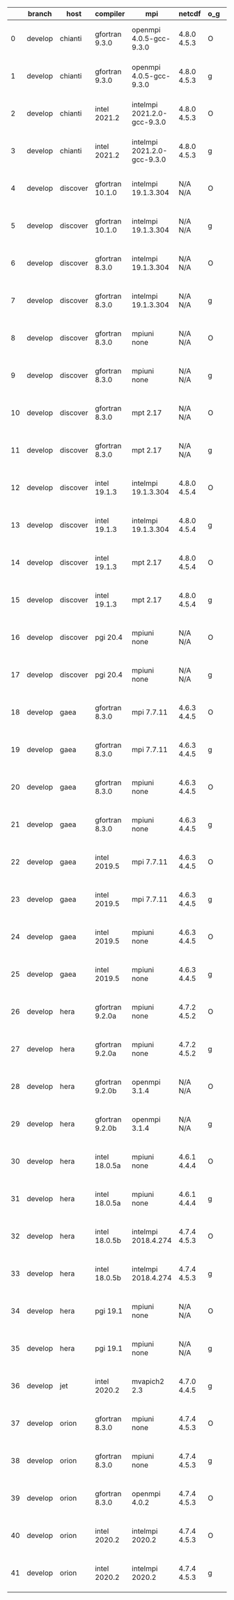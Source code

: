 |    | branch   | host     | compiler        | mpi                         | netcdf      | o_g   | os     | build   | u_pass   | u_fail   | s_pass   | s_fail   | e_pass   | e_fail   | nuopc_pass   | nuopc_fail   | artifacts_hash                                                                                                                                                        | modified                  |
|----|----------|----------|-----------------|-----------------------------|-------------|-------|--------|---------|----------|----------|----------|----------|----------|----------|--------------|--------------|-----------------------------------------------------------------------------------------------------------------------------------------------------------------------|---------------------------|
|  0 | develop  | chianti  | gfortran 9.3.0  | openmpi 4.0.5-gcc-9.3.0     | 4.8.0 4.5.3 | O     | Linux  | pass    | 13661    | 0        | 49       | 0        | 80       | 0        | 50           | 0            | [artifacts](https://github.com/esmf-org/esmf-test-artifacts/tree/d86b4ea7cabfe77c3ec6588b3ae0058237165c29/develop/chianti/gfortran/9.3.0/O/openmpi/4.0.5-gcc-9.3.0)   | 2022-04-14 01:54:33 -0400 |
|  1 | develop  | chianti  | gfortran 9.3.0  | openmpi 4.0.5-gcc-9.3.0     | 4.8.0 4.5.3 | g     | Linux  | pass    | 13661    | 0        | 49       | 0        | 80       | 0        | 50           | 0            | [artifacts](https://github.com/esmf-org/esmf-test-artifacts/tree/5b9480acbf3882aac20a119f5c84a1f1619ff416/develop/chianti/gfortran/9.3.0/g/openmpi/4.0.5-gcc-9.3.0)   | 2022-04-14 02:54:06 -0400 |
|  2 | develop  | chianti  | intel 2021.2    | intelmpi 2021.2.0-gcc-9.3.0 | 4.8.0 4.5.3 | O     | Linux  | pass    | 13661    | 0        | 49       | 0        | 80       | 0        | 50           | 0            | [artifacts](https://github.com/esmf-org/esmf-test-artifacts/tree/ccf102e4fbd35d745621240de745bfe23e5facdd/develop/chianti/intel/2021.2/O/intelmpi/2021.2.0-gcc-9.3.0) | 2022-04-14 02:27:40 -0400 |
|  3 | develop  | chianti  | intel 2021.2    | intelmpi 2021.2.0-gcc-9.3.0 | 4.8.0 4.5.3 | g     | Linux  | pass    | 13661    | 0        | 49       | 0        | 80       | 0        | 50           | 0            | [artifacts](https://github.com/esmf-org/esmf-test-artifacts/tree/39685b9977ad6a90ba7db4eba8e3e82e9e785166/develop/chianti/intel/2021.2/g/intelmpi/2021.2.0-gcc-9.3.0) | 2022-04-14 03:27:28 -0400 |
|  4 | develop  | discover | gfortran 10.1.0 | intelmpi 19.1.3.304         | N/A N/A     | O     | Linux  | pass    | 13646    | 15       | 49       | 0        | 80       | 0        | 50           | 0            | [artifacts](https://github.com/esmf-org/esmf-test-artifacts/tree/372448d4c56289933c682872134ca0f53681be1b/develop/discover/gfortran/10.1.0/O/intelmpi/19.1.3.304)     | 2022-04-14 01:44:31 -0400 |
|  5 | develop  | discover | gfortran 10.1.0 | intelmpi 19.1.3.304         | N/A N/A     | g     | Linux  | pass    | 13646    | 15       | 49       | 0        | 80       | 0        | 50           | 0            | [artifacts](https://github.com/esmf-org/esmf-test-artifacts/tree/a5391421702caf1d6385243fe44c133191980a9e/develop/discover/gfortran/10.1.0/g/intelmpi/19.1.3.304)     | 2022-04-14 02:00:45 -0400 |
|  6 | develop  | discover | gfortran 8.3.0  | intelmpi 19.1.3.304         | N/A N/A     | O     | Linux  | pass    | 13646    | 15       | 49       | 0        | 80       | 0        | 50           | 0            | [artifacts](https://github.com/esmf-org/esmf-test-artifacts/tree/04b23f7a5c07d41bcfaae5d90d910c66f3c967db/develop/discover/gfortran/8.3.0/O/intelmpi/19.1.3.304)      | 2022-04-14 01:42:35 -0400 |
|  7 | develop  | discover | gfortran 8.3.0  | intelmpi 19.1.3.304         | N/A N/A     | g     | Linux  | pass    | 13646    | 15       | 49       | 0        | 80       | 0        | 50           | 0            | [artifacts](https://github.com/esmf-org/esmf-test-artifacts/tree/1b285362a0ebfa5a05f6af1b4acfd1d902f0c35b/develop/discover/gfortran/8.3.0/g/intelmpi/19.1.3.304)      | 2022-04-14 01:57:57 -0400 |
|  8 | develop  | discover | gfortran 8.3.0  | mpiuni none                 | N/A N/A     | O     | Linux  | pass    | 12135    | 0        | 8        | 0        | 43       | 0        | 0            | 50           | [artifacts](https://github.com/esmf-org/esmf-test-artifacts/tree/36a54e936fc54e3c65145a56d0e3deb8b770a698/develop/discover/gfortran/8.3.0/O/mpiuni/none)              | 2022-04-14 01:34:42 -0400 |
|  9 | develop  | discover | gfortran 8.3.0  | mpiuni none                 | N/A N/A     | g     | Linux  | pass    | 12135    | 0        | 8        | 0        | 43       | 0        | 0            | 50           | [artifacts](https://github.com/esmf-org/esmf-test-artifacts/tree/10dc9c0557ab1d0db841b1bead23334206e1d5e7/develop/discover/gfortran/8.3.0/g/mpiuni/none)              | 2022-04-14 01:53:58 -0400 |
| 10 | develop  | discover | gfortran 8.3.0  | mpt 2.17                    | N/A N/A     | O     | Linux  | pass    | 13661    | 0        | 49       | 0        | 80       | 0        | 46           | 4            | [artifacts](https://github.com/esmf-org/esmf-test-artifacts/tree/652fad5b045c19112267cb82122722c6d1a84fb0/develop/discover/gfortran/8.3.0/O/mpt/2.17)                 | 2022-04-14 01:35:27 -0400 |
| 11 | develop  | discover | gfortran 8.3.0  | mpt 2.17                    | N/A N/A     | g     | Linux  | pass    | 13661    | 0        | 49       | 0        | 80       | 0        | 46           | 4            | [artifacts](https://github.com/esmf-org/esmf-test-artifacts/tree/10dc9c0557ab1d0db841b1bead23334206e1d5e7/develop/discover/gfortran/8.3.0/g/mpt/2.17)                 | 2022-04-14 01:53:58 -0400 |
| 12 | develop  | discover | intel 19.1.3    | intelmpi 19.1.3.304         | 4.8.0 4.5.4 | O     | Linux  | fail    | fail     | fail     | fail     | fail     | fail     | fail     | 0            | 50           | [artifacts](https://github.com/esmf-org/esmf-test-artifacts/tree/d05809412e91406102cddd8fbb48d6f7ea9aa075/develop/discover/intel/19.1.3/O/intelmpi/19.1.3.304)        | 2022-04-14 01:07:11 -0400 |
| 13 | develop  | discover | intel 19.1.3    | intelmpi 19.1.3.304         | 4.8.0 4.5.4 | g     | Linux  | fail    | fail     | fail     | fail     | fail     | fail     | fail     | 0            | 50           | [artifacts](https://github.com/esmf-org/esmf-test-artifacts/tree/77400cc4160d0251289af2ddd597f0dd1ef0b385/develop/discover/intel/19.1.3/g/intelmpi/19.1.3.304)        | 2022-04-14 01:18:12 -0400 |
| 14 | develop  | discover | intel 19.1.3    | mpt 2.17                    | 4.8.0 4.5.4 | O     | Linux  | fail    | fail     | fail     | fail     | fail     | fail     | fail     | 0            | 50           | [artifacts](https://github.com/esmf-org/esmf-test-artifacts/tree/1146b7ec5a165db5dc8dbef0b06ab3aa4dc735d1/develop/discover/intel/19.1.3/O/mpt/2.17)                   | 2022-04-14 01:13:12 -0400 |
| 15 | develop  | discover | intel 19.1.3    | mpt 2.17                    | 4.8.0 4.5.4 | g     | Linux  | fail    | fail     | fail     | fail     | fail     | fail     | fail     | 0            | 50           | [artifacts](https://github.com/esmf-org/esmf-test-artifacts/tree/fb055594422a09c7d954eb83710312adb0fd1c10/develop/discover/intel/19.1.3/g/mpt/2.17)                   | 2022-04-14 01:15:35 -0400 |
| 16 | develop  | discover | pgi 20.4        | mpiuni none                 | N/A N/A     | O     | Linux  | pass    | 11512    | 623      | 6        | 2        | 40       | 3        | 0            | 50           | [artifacts](https://github.com/esmf-org/esmf-test-artifacts/tree/24577cd3434bf67d5ea8586d6f1713c5ec33910b/develop/discover/pgi/20.4/O/mpiuni/none)                    | 2022-04-14 03:08:05 -0400 |
| 17 | develop  | discover | pgi 20.4        | mpiuni none                 | N/A N/A     | g     | Linux  | pass    | 11512    | 623      | 4        | 4        | 40       | 3        | 0            | 50           | [artifacts](https://github.com/esmf-org/esmf-test-artifacts/tree/52610983b8140870ff9be82d3484a62562ac368e/develop/discover/pgi/20.4/g/mpiuni/none)                    | 2022-04-14 03:14:39 -0400 |
| 18 | develop  | gaea     | gfortran 8.3.0  | mpi 7.7.11                  | 4.6.3 4.4.5 | O     | Unicos | pass    | 13660    | 1        | 49       | 0        | 80       | 0        | 47           | 3            | [artifacts](https://github.com/esmf-org/esmf-test-artifacts/tree/f14975cfc4d7ce6b5699cfb660ab551952786dd6/develop/gaea/gfortran/8.3.0/O/mpi/7.7.11)                   | 2022-04-14 01:59:51 -0400 |
| 19 | develop  | gaea     | gfortran 8.3.0  | mpi 7.7.11                  | 4.6.3 4.4.5 | g     | Unicos | pass    | 13660    | 1        | 49       | 0        | 80       | 0        | 47           | 3            | [artifacts](https://github.com/esmf-org/esmf-test-artifacts/tree/5adf266e5f72324a8dd365794bbcfa3662cf2527/develop/gaea/gfortran/8.3.0/g/mpi/7.7.11)                   | 2022-04-14 02:27:55 -0400 |
| 20 | develop  | gaea     | gfortran 8.3.0  | mpiuni none                 | 4.6.3 4.4.5 | O     | Unicos | pass    | 12131    | 4        | 8        | 0        | 43       | 0        | 0            | 50           | [artifacts](https://github.com/esmf-org/esmf-test-artifacts/tree/97e1f696fc7199d55f153f7c3dce727a51fc6bfc/develop/gaea/gfortran/8.3.0/O/mpiuni/none)                  | 2022-04-14 01:39:16 -0400 |
| 21 | develop  | gaea     | gfortran 8.3.0  | mpiuni none                 | 4.6.3 4.4.5 | g     | Unicos | pass    | 12131    | 4        | 8        | 0        | 43       | 0        | 0            | 50           | [artifacts](https://github.com/esmf-org/esmf-test-artifacts/tree/7fc6b336591f8ee86e8873d7137aead71108ff52/develop/gaea/gfortran/8.3.0/g/mpiuni/none)                  | 2022-04-14 02:13:46 -0400 |
| 22 | develop  | gaea     | intel 2019.5    | mpi 7.7.11                  | 4.6.3 4.4.5 | O     | Unicos | pass    | 13646    | 15       | 49       | 0        | 80       | 0        | 47           | 3            | [artifacts](https://github.com/esmf-org/esmf-test-artifacts/tree/89e8a35a2da0b6047fdc1e5141a1b9d2b12c0149/develop/gaea/intel/2019.5/O/mpi/7.7.11)                     | 2022-04-14 01:34:49 -0400 |
| 23 | develop  | gaea     | intel 2019.5    | mpi 7.7.11                  | 4.6.3 4.4.5 | g     | Unicos | pass    | 13646    | 15       | 49       | 0        | 80       | 0        | 47           | 3            | [artifacts](https://github.com/esmf-org/esmf-test-artifacts/tree/cea6ad25dd52bc28600ec5571d6804a73138d87e/develop/gaea/intel/2019.5/g/mpi/7.7.11)                     | 2022-04-14 01:51:04 -0400 |
| 24 | develop  | gaea     | intel 2019.5    | mpiuni none                 | 4.6.3 4.4.5 | O     | Unicos | pass    | 12116    | 19       | 8        | 0        | 43       | 0        | 0            | 50           | [artifacts](https://github.com/esmf-org/esmf-test-artifacts/tree/4788b7136f5133b4a321d9f288c95f8b68c0c5d2/develop/gaea/intel/2019.5/O/mpiuni/none)                    | 2022-04-14 01:20:38 -0400 |
| 25 | develop  | gaea     | intel 2019.5    | mpiuni none                 | 4.6.3 4.4.5 | g     | Unicos | pass    | 12116    | 19       | 8        | 0        | 43       | 0        | 0            | 50           | [artifacts](https://github.com/esmf-org/esmf-test-artifacts/tree/48bf0f073f298923e67ae065c7680577d55a50bb/develop/gaea/intel/2019.5/g/mpiuni/none)                    | 2022-04-14 01:32:16 -0400 |
| 26 | develop  | hera     | gfortran 9.2.0a | mpiuni none                 | 4.7.2 4.5.2 | O     | Linux  | pass    | 12131    | 4        | 8        | 0        | 43       | 0        | 0            | 50           | [artifacts](https://github.com/esmf-org/esmf-test-artifacts/tree/4181b6ff465f5a57e46407953e4546246a1b77e5/develop/hera/gfortran/9.2.0a/O/mpiuni/none)                 | 2022-04-14 06:17:04 +0000 |
| 27 | develop  | hera     | gfortran 9.2.0a | mpiuni none                 | 4.7.2 4.5.2 | g     | Linux  | pass    | 12131    | 4        | 8        | 0        | 43       | 0        | 0            | 50           | [artifacts](https://github.com/esmf-org/esmf-test-artifacts/tree/74b4cb21d7eec1d4c92998452521da8f0ce20ce6/develop/hera/gfortran/9.2.0a/g/mpiuni/none)                 | 2022-04-14 06:28:32 +0000 |
| 28 | develop  | hera     | gfortran 9.2.0b | openmpi 3.1.4               | N/A N/A     | O     | Linux  | pass    | 13661    | 0        | 49       | 0        | 80       | 0        | 50           | 0            | [artifacts](https://github.com/esmf-org/esmf-test-artifacts/tree/74b4cb21d7eec1d4c92998452521da8f0ce20ce6/develop/hera/gfortran/9.2.0b/O/openmpi/3.1.4)               | 2022-04-14 06:28:32 +0000 |
| 29 | develop  | hera     | gfortran 9.2.0b | openmpi 3.1.4               | N/A N/A     | g     | Linux  | pass    | 13661    | 0        | 49       | 0        | 80       | 0        | 50           | 0            | [artifacts](https://github.com/esmf-org/esmf-test-artifacts/tree/603db4348b0867ed48a01eaa3e1d81786a979c78/develop/hera/gfortran/9.2.0b/g/openmpi/3.1.4)               | 2022-04-14 06:41:10 +0000 |
| 30 | develop  | hera     | intel 18.0.5a   | mpiuni none                 | 4.6.1 4.4.4 | O     | Linux  | pass    | 12131    | 4        | 8        | 0        | 43       | 0        | 0            | 50           | [artifacts](https://github.com/esmf-org/esmf-test-artifacts/tree/603db4348b0867ed48a01eaa3e1d81786a979c78/develop/hera/intel/18.0.5a/O/mpiuni/none)                   | 2022-04-14 06:41:10 +0000 |
| 31 | develop  | hera     | intel 18.0.5a   | mpiuni none                 | 4.6.1 4.4.4 | g     | Linux  | pass    | 12131    | 4        | 8        | 0        | 43       | 0        | 0            | 50           | [artifacts](https://github.com/esmf-org/esmf-test-artifacts/tree/79bdf4f42a19ff0e0f08b45451c3f9eb972c91d6/develop/hera/intel/18.0.5a/g/mpiuni/none)                   | 2022-04-14 08:07:21 +0000 |
| 32 | develop  | hera     | intel 18.0.5b   | intelmpi 2018.4.274         | 4.7.4 4.5.3 | O     | Linux  | pass    | 13661    | 0        | 49       | 0        | 80       | 0        | 50           | 0            | [artifacts](https://github.com/esmf-org/esmf-test-artifacts/tree/79bdf4f42a19ff0e0f08b45451c3f9eb972c91d6/develop/hera/intel/18.0.5b/O/intelmpi/2018.4.274)           | 2022-04-14 08:07:21 +0000 |
| 33 | develop  | hera     | intel 18.0.5b   | intelmpi 2018.4.274         | 4.7.4 4.5.3 | g     | Linux  | pass    | 13661    | 0        | 49       | 0        | 80       | 0        | 50           | 0            | [artifacts](https://github.com/esmf-org/esmf-test-artifacts/tree/dd844a17bca0e816a24d0972a2a59a045abb990f/develop/hera/intel/18.0.5b/g/intelmpi/2018.4.274)           | 2022-04-14 08:09:36 +0000 |
| 34 | develop  | hera     | pgi 19.1        | mpiuni none                 | N/A N/A     | O     | Linux  | pass    | 11512    | 623      | 6        | 2        | 40       | 3        | 0            | 50           | [artifacts](https://github.com/esmf-org/esmf-test-artifacts/tree/79bdf4f42a19ff0e0f08b45451c3f9eb972c91d6/develop/hera/pgi/19.1/O/mpiuni/none)                        | 2022-04-14 08:07:21 +0000 |
| 35 | develop  | hera     | pgi 19.1        | mpiuni none                 | N/A N/A     | g     | Linux  | pass    | 11512    | 623      | 4        | 4        | 40       | 3        | 0            | 50           | [artifacts](https://github.com/esmf-org/esmf-test-artifacts/tree/79bdf4f42a19ff0e0f08b45451c3f9eb972c91d6/develop/hera/pgi/19.1/g/mpiuni/none)                        | 2022-04-14 08:07:21 +0000 |
| 36 | develop  | jet      | intel 2020.2    | mvapich2 2.3                | 4.7.0 4.4.5 | g     | Linux  | fail    | fail     | fail     | fail     | fail     | fail     | fail     | fail         | fail         | [artifacts](https://github.com/esmf-org/esmf-test-artifacts/tree/0a41b3200d38439e10e11cd76f203d6d14f61b60/develop/jet/intel/2020.2/g/mvapich2/2.3)                    | 2022-04-14 03:57:47 +0000 |
| 37 | develop  | orion    | gfortran 8.3.0  | mpiuni none                 | 4.7.4 4.5.3 | O     | Linux  | pass    | 12131    | 4        | 8        | 0        | 43       | 0        | 0            | 50           | [artifacts](https://github.com/esmf-org/esmf-test-artifacts/tree/e3a61bf23a203e6e8228595263dbf88e4620574b/develop/orion/gfortran/8.3.0/O/mpiuni/none)                 | 2022-04-14 02:50:21 -0500 |
| 38 | develop  | orion    | gfortran 8.3.0  | mpiuni none                 | 4.7.4 4.5.3 | g     | Linux  | pass    | 12131    | 4        | 8        | 0        | 43       | 0        | 0            | 50           | [artifacts](https://github.com/esmf-org/esmf-test-artifacts/tree/02e06a3bf648ef8333657290f41898ee06812975/develop/orion/gfortran/8.3.0/g/mpiuni/none)                 | 2022-04-14 02:57:19 -0500 |
| 39 | develop  | orion    | gfortran 8.3.0  | openmpi 4.0.2               | 4.7.4 4.5.3 | O     | Linux  | pass    | pending  | pending  | pending  | pending  | pending  | pending  | pending      | pending      | [artifacts](https://github.com/esmf-org/esmf-test-artifacts/tree/81da18a45aafd11c1226be7d517bb1501760ffdb/develop/orion/gfortran/8.3.0/O/openmpi/4.0.2)               | 2022-04-14 02:31:41 -0500 |
| 40 | develop  | orion    | intel 2020.2    | intelmpi 2020.2             | 4.7.4 4.5.3 | O     | Linux  | pass    | pending  | pending  | pending  | pending  | pending  | pending  | pending      | pending      | [artifacts](https://github.com/esmf-org/esmf-test-artifacts/tree/ad046854065c5f52ce107e640386add58268146b/develop/orion/intel/2020.2/O/intelmpi/2020.2)               | 2022-04-14 02:34:01 -0500 |
| 41 | develop  | orion    | intel 2020.2    | intelmpi 2020.2             | 4.7.4 4.5.3 | g     | Linux  | pass    | pending  | pending  | pending  | pending  | pending  | pending  | pending      | pending      | [artifacts](https://github.com/esmf-org/esmf-test-artifacts/tree/81da18a45aafd11c1226be7d517bb1501760ffdb/develop/orion/intel/2020.2/g/intelmpi/2020.2)               | 2022-04-14 02:31:41 -0500 |